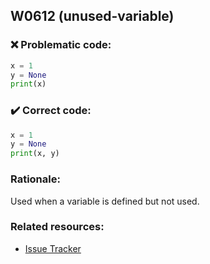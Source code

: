 ## W0612 (unused-variable)

### :x: Problematic code:

```python
x = 1
y = None
print(x)
```

### :heavy_check_mark: Correct code:

```python
x = 1
y = None
print(x, y)
```

### Rationale:

Used when a variable is defined but not used.

### Related resources:

- [Issue Tracker](https://github.com/PyCQA/pylint/issues?q=is%3Aissue+%22unused-variable%22+OR+%22W0612%22)
